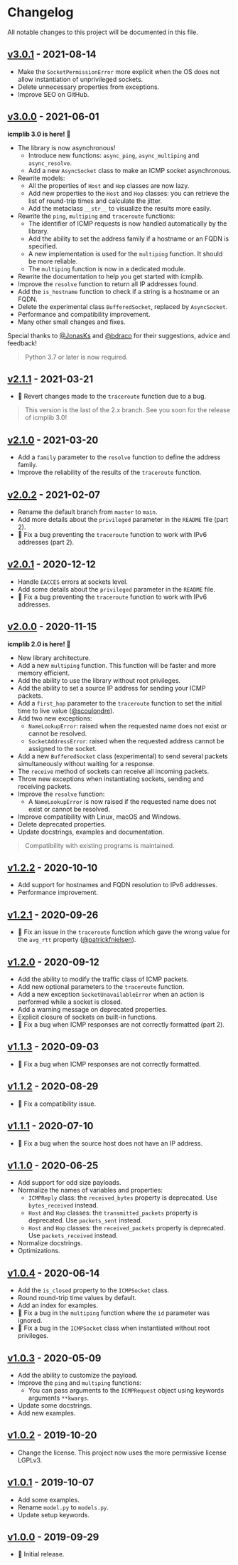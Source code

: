 # Changelog

All notable changes to this project will be documented in this file.

## [v3.0.1](https://github.com/ValentinBELYN/icmplib/releases/tag/v3.0.1) - 2021-08-14
- Make the `SocketPermissionError` more explicit when the OS does not allow instantiation of unprivileged sockets.
- Delete unnecessary properties from exceptions.
- Improve SEO on GitHub.

## [v3.0.0](https://github.com/ValentinBELYN/icmplib/releases/tag/v3.0.0) - 2021-06-01
**icmplib 3.0 is here! :rocket:**

- The library is now asynchronous!
  - Introduce new functions: `async_ping`, `async_multiping` and `async_resolve`.
  - Add a new `AsyncSocket` class to make an ICMP socket asynchronous.
- Rewrite models:
  - All the properties of `Host` and `Hop` classes are now lazy.
  - Add new properties to the `Host` and `Hop` classes: you can retrieve the list of round-trip times and calculate the jitter.
  - Add the metaclass `__str__` to visualize the results more easily.
- Rewrite the `ping`, `multiping` and `traceroute` functions:
  - The identifier of ICMP requests is now handled automatically by the library.
  - Add the ability to set the address family if a hostname or an FQDN is specified.
  - A new implementation is used for the `multiping` function. It should be more reliable.
  - The `multiping` function is now in a dedicated module.
- Rewrite the documentation to help you get started with icmplib.
- Improve the `resolve` function to return all IP addresses found.
- Add the `is_hostname` function to check if a string is a hostname or an FQDN.
- Delete the experimental class `BufferedSocket`, replaced by `AsyncSocket`.
- Performance and compatibility improvement.
- Many other small changes and fixes.

Special thanks to [@JonasKs](https://github.com/JonasKs) and [@bdraco](https://github.com/bdraco) for their suggestions, advice and feedback!

> Python 3.7 or later is now required.

## [v2.1.1](https://github.com/ValentinBELYN/icmplib/releases/tag/v2.1.1) - 2021-03-21
- :bug: Revert changes made to the `traceroute` function due to a bug.

> This version is the last of the 2.x branch. See you soon for the release of icmplib 3.0!

## [v2.1.0](https://github.com/ValentinBELYN/icmplib/releases/tag/v2.1.0) - 2021-03-20
- Add a `family` parameter to the `resolve` function to define the address family.
- Improve the reliability of the results of the `traceroute` function.

## [v2.0.2](https://github.com/ValentinBELYN/icmplib/releases/tag/v2.0.2) - 2021-02-07
- Rename the default branch from `master` to `main`.
- Add more details about the `privileged` parameter in the `README` file (part 2).
- :bug: Fix a bug preventing the `traceroute` function to work with IPv6 addresses (part 2).

## [v2.0.1](https://github.com/ValentinBELYN/icmplib/releases/tag/v2.0.1) - 2020-12-12
- Handle `EACCES` errors at sockets level.
- Add some details about the `privileged` parameter in the `README` file.
- :bug: Fix a bug preventing the `traceroute` function to work with IPv6 addresses.

## [v2.0.0](https://github.com/ValentinBELYN/icmplib/releases/tag/v2.0.0) - 2020-11-15
**icmplib 2.0 is here! :rocket:**

- New library architecture.
- Add a new `multiping` function. This function will be faster and more memory efficient.
- Add the ability to use the library without root privileges.
- Add the ability to set a source IP address for sending your ICMP packets.
- Add a `first_hop` parameter to the `traceroute` function to set the initial time to live value ([@scoulondre](https://github.com/scoulondre)).
- Add two new exceptions:
  - `NameLookupError`: raised when the requested name does not exist or cannot be resolved.
  - `SocketAddressError`: raised when the requested address cannot be assigned to the socket.
- Add a new `BufferedSocket` class (experimental) to send several packets simultaneously without waiting for a response.
- The `receive` method of sockets can receive all incoming packets.
- Throw new exceptions when instantiating sockets, sending and receiving packets.
- Improve the `resolve` function:
  - A `NameLookupError` is now raised if the requested name does not exist or cannot be resolved.
- Improve compatibility with Linux, macOS and Windows.
- Delete deprecated properties.
- Update docstrings, examples and documentation.

> Compatibility with existing programs is maintained.

## [v1.2.2](https://github.com/ValentinBELYN/icmplib/releases/tag/v1.2.2) - 2020-10-10
- Add support for hostnames and FQDN resolution to IPv6 addresses.
- Performance improvement.

## [v1.2.1](https://github.com/ValentinBELYN/icmplib/releases/tag/v1.2.1) - 2020-09-26
- :bug: Fix an issue in the `traceroute` function which gave the wrong value for the `avg_rtt` property ([@patrickfnielsen](https://github.com/patrickfnielsen)).

## [v1.2.0](https://github.com/ValentinBELYN/icmplib/releases/tag/v1.2.0) - 2020-09-12
- Add the ability to modify the traffic class of ICMP packets.
- Add new optional parameters to the `traceroute` function.
- Add a new exception `SocketUnavailableError` when an action is performed while a socket is closed.
- Add a warning message on deprecated properties.
- Explicit closure of sockets on built-in functions.
- :bug: Fix a bug when ICMP responses are not correctly formatted (part 2).

## [v1.1.3](https://github.com/ValentinBELYN/icmplib/releases/tag/v1.1.3) - 2020-09-03
- :bug: Fix a bug when ICMP responses are not correctly formatted.

## [v1.1.2](https://github.com/ValentinBELYN/icmplib/releases/tag/v1.1.2) - 2020-08-29
- :bug: Fix a compatibility issue.

## [v1.1.1](https://github.com/ValentinBELYN/icmplib/releases/tag/v1.1.1) - 2020-07-10
- :bug: Fix a bug when the source host does not have an IP address.

## [v1.1.0](https://github.com/ValentinBELYN/icmplib/releases/tag/v1.1.0) - 2020-06-25
- Add support for odd size payloads.
- Normalize the names of variables and properties:
  - `ICMPReply` class: the `received_bytes` property is deprecated. Use `bytes_received` instead.
  - `Host` and `Hop` classes: the `transmitted_packets` property is deprecated. Use `packets_sent` instead.
  - `Host` and `Hop` classes: the `received_packets` property is deprecated. Use `packets_received` instead.
- Normalize docstrings.
- Optimizations.

## [v1.0.4](https://github.com/ValentinBELYN/icmplib/releases/tag/v1.0.4) - 2020-06-14
- Add the `is_closed` property to the `ICMPSocket` class.
- Round round-trip time values by default.
- Add an index for examples.
- :bug: Fix a bug in the `multiping` function where the `id` parameter was ignored.
- :bug: Fix a bug in the `ICMPSocket` class when instantiated without root privileges.

## [v1.0.3](https://github.com/ValentinBELYN/icmplib/releases/tag/v1.0.3) - 2020-05-09
- Add the ability to customize the payload.
- Improve the `ping` and `multiping` functions:
  - You can pass arguments to the `ICMPRequest` object using keywords arguments `**kwargs`.
- Update some docstrings.
- Add new examples.

## [v1.0.2](https://github.com/ValentinBELYN/icmplib/releases/tag/v1.0.2) - 2019-10-20
- Change the license. This project now uses the more permissive license LGPLv3.

## [v1.0.1](https://github.com/ValentinBELYN/icmplib/releases/tag/v1.0.1) - 2019-10-07
- Add some examples.
- Rename `model.py` to `models.py`.
- Update setup keywords.

## [v1.0.0](https://github.com/ValentinBELYN/icmplib/releases/tag/v1.0.0) - 2019-09-29
- :tada: Initial release.
